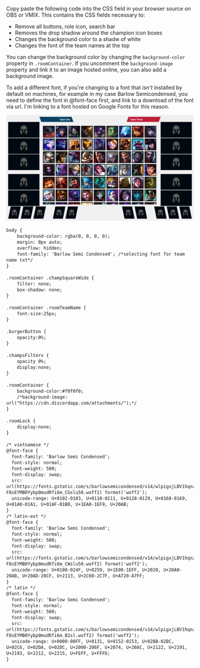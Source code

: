 Copy paste the following code into the CSS field in your browser source on OBS or VMIX. This contains the CSS fields necessary to:
* Remove all buttons, role icon, search bar 
* Removes the drop shadow around the champion icon boxes 
* Changes the background color to a shadw of white
* Changes the font of the team names at the top

You can change the background color by changing the `background-color` property in `.roomContainer`. If you uncomment the `background-image` property and link it to an image hosted online, you can also add a background image. 

To add a different font, if you're changing to a font that *isn't* installed by default on machines, for example in my case Barlow Semicondensed, you need to define the font in @font-face first, and link to a download of the font via url. I'm linking to a font hosted on Google Fonts for this reason. 

![alt text](example.png)

```
body { 
	background-color: rgba(0, 0, 0, 0); 
	margin: 0px auto; 
	overflow: hidden; 
	font-family: 'Barlow Semi Condensed'; /*selecting font for team name txt*/
}

.roomContainer .champSquareWide { 
	filter: none; 
	box-shadow: none; 
}

.roomContainer .roomTeamName { 
	font-size:25px;
}

.burgerButton {
	opacity:0%;
}

.champsFilters {
	opacity 0%;
	display:none;
}

.roomContainer {
	background-color:#f0f0f0;
	/*background-image: url("https://cdn.discordapp.com/attachments/");*/
}

.roomLock {
	display:none;
}

/* vietnamese */
@font-face {
  font-family: 'Barlow Semi Condensed';
  font-style: normal;
  font-weight: 500;
  font-display: swap;
  src: url(https://fonts.gstatic.com/s/barlowsemicondensed/v14/wlpigxjLBV1hqnzfr-F8sEYMB0Yybp0mudRfi6m_CGslu50.woff2) format('woff2');
  unicode-range: U+0102-0103, U+0110-0111, U+0128-0129, U+0168-0169, U+01A0-01A1, U+01AF-01B0, U+1EA0-1EF9, U+20AB;
}
/* latin-ext */
@font-face {
  font-family: 'Barlow Semi Condensed';
  font-style: normal;
  font-weight: 500;
  font-display: swap;
  src: url(https://fonts.gstatic.com/s/barlowsemicondensed/v14/wlpigxjLBV1hqnzfr-F8sEYMB0Yybp0mudRfi6m_CWslu50.woff2) format('woff2');
  unicode-range: U+0100-024F, U+0259, U+1E00-1EFF, U+2020, U+20A0-20AB, U+20AD-20CF, U+2113, U+2C60-2C7F, U+A720-A7FF;
}
/* latin */
@font-face {
  font-family: 'Barlow Semi Condensed';
  font-style: normal;
  font-weight: 500;
  font-display: swap;
  src: url(https://fonts.gstatic.com/s/barlowsemicondensed/v14/wlpigxjLBV1hqnzfr-F8sEYMB0Yybp0mudRfi6m_B2sl.woff2) format('woff2');
  unicode-range: U+0000-00FF, U+0131, U+0152-0153, U+02BB-02BC, U+02C6, U+02DA, U+02DC, U+2000-206F, U+2074, U+20AC, U+2122, U+2191, U+2193, U+2212, U+2215, U+FEFF, U+FFFD;
}
```